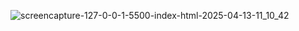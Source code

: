 


![screencapture-127-0-0-1-5500-index-html-2025-04-13-11_10_42](https://github.com/user-attachments/assets/075e35c6-7828-4ded-82e2-dae36df21dbf)
